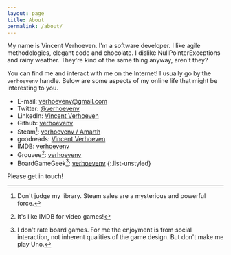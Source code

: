 ```yaml
---
layout: page
title: About
permalink: /about/
---
```


My name is Vincent Verhoeven. I'm a software developer. I like agile methodologies, elegant code and chocolate. I dislike NullPointerExceptions and rainy weather. They're kind of the same thing anyway, aren't they?

You can find me and interact with me on the Internet! I usually go by the `verhoevenv` handle. Below are some aspects of my online life that might be interesting to you.

* E-mail: <verhoevenv@gmail.com>
* Twitter: [@verhoevenv](https://twitter.com/verhoevenv)
* LinkedIn: [Vincent Verhoeven](https://www.linkedin.com/in/verhoevenv)
* Github: [verhoevenv](https://github.com/verhoevenv)
* Steam[^steam]: [verhoevenv / Amarth](http://steamcommunity.com/id/verhoevenv)
* goodreads: [Vincent Verhoeven](https://www.goodreads.com/user/show/17579541-vincent-verhoeven)
* IMDB: [verhoevenv](http://www.imdb.com/user/ur29827000/)
* Grouvee[^grouvee]: [verhoevenv](https://www.grouvee.com/user/verhoevenv/)
* BoardGameGeek[^bgg]: [verhoevenv](https://boardgamegeek.com/user/verhoevenv)
{:.list-unstyled}

Please get in touch!

[^steam]:Don't judge my library. Steam sales are a mysterious and powerful force.
[^grouvee]:It's like IMDB for video games!
[^bgg]:I don't rate board games. For me the enjoyment is from social interaction, not inherent qualities of the game design. But don't make me play Uno.
